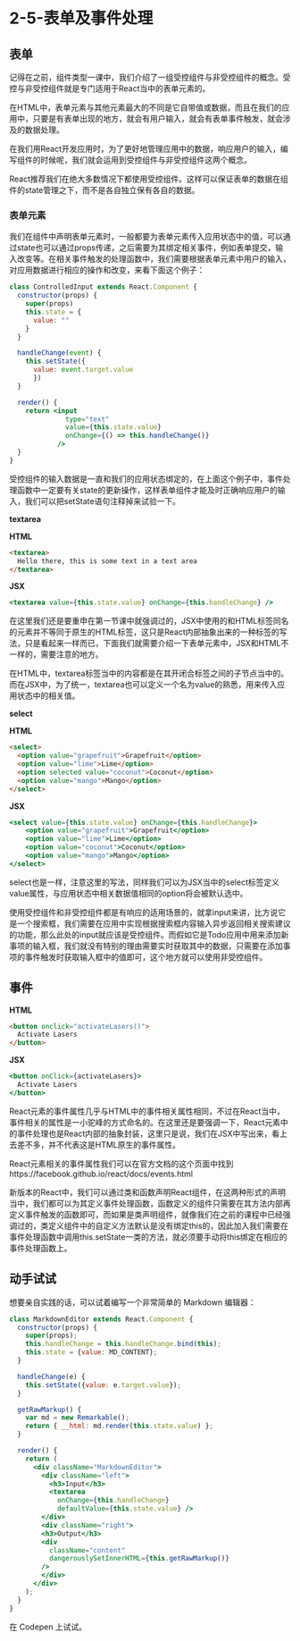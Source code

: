 # 2-5-表单及事件处理

## 表单

记得在之前，组件类型一课中，我们介绍了一组受控组件与非受控组件的概念。受控与非受控组件就是专门适用于React当中的表单元素的。

在HTML中，表单元素与其他元素最大的不同是它自带值或数据，而且在我们的应用中，只要是有表单出现的地方，就会有用户输入，就会有表单事件触发，就会涉及的数据处理。

在我们用React开发应用时，为了更好地管理应用中的数据，响应用户的输入，编写组件的时候呢，我们就会运用到受控组件与非受控组件这两个概念。

React推荐我们在绝大多数情况下都使用受控组件。这样可以保证表单的数据在组件的state管理之下，而不是各自独立保有各自的数据。

### 表单元素

我们在组件中声明表单元素时，一般都要为表单元素传入应用状态中的值，可以通过state也可以通过props传递，之后需要为其绑定相关事件，例如表单提交，输入改变等。在相关事件触发的处理函数中，我们需要根据表单元素中用户的输入，对应用数据进行相应的操作和改变，来看下面这个例子：

```jsx
class ControlledInput extends React.Component {
  constructor(props) {
    super(props)
    this.state = {
      value: ""
    }
  }

  handleChange(event) {
    this.setState({
      value: event.target.value
      })
  }

  render() {
    return <input 
              type="text" 
              value={this.state.value} 
              onChange={() => this.handleChange()} 
            />
  }
}
```

受控组件的输入数据是一直和我们的应用状态绑定的，在上面这个例子中，事件处理函数中一定要有关state的更新操作，这样表单组件才能及时正确响应用户的输入，我们可以把setState语句注释掉来试验一下。

**textarea**

**HTML**

```html
<textarea>
  Hello there, this is some text in a text area
</textarea>
```

**JSX**

```jsx
<textarea value={this.state.value} onChange={this.handleChange} />
```

在这里我们还是要重申在第一节课中就强调过的，JSX中使用的和HTML标签同名的元素并不等同于原生的HTML标签，这只是React内部抽象出来的一种标签的写法，只是看起来一样而已，下面我们就需要介绍一下表单元素中，JSX和HTML不一样的，需要注意的地方。

在HTML中，textarea标签当中的内容都是在其开闭合标签之间的子节点当中的。而在JSX中，为了统一，textarea也可以定义一个名为value的熟悉，用来传入应用状态中的相关值。

**select**

**HTML**

```html
<select>
  <option value="grapefruit">Grapefruit</option>
  <option value="lime">Lime</option>
  <option selected value="coconut">Coconut</option>
  <option value="mango">Mango</option>
</select>
```

**JSX**

```jsx
<select value={this.state.value} onChange={this.handleChange}>
    <option value="grapefruit">Grapefruit</option>
    <option value="lime">Lime</option>
    <option value="coconut">Coconut</option>
    <option value="mango">Mango</option>
</select>
```

select也是一样，注意这里的写法，同样我们可以为JSX当中的select标签定义value属性，与应用状态中相关数据值相同的option将会被默认选中。

使用受控组件和非受控组件都是有响应的适用场景的，就拿input来讲，比方说它是一个搜索框，我们需要在应用中实现根据搜索框内容输入异步返回相关搜索建议的功能，那么此处的input就应该是受控组件。而假如它是Todo应用中用来添加新事项的输入框，我们就没有特别的理由需要实时获取其中的数据，只需要在添加事项的事件触发时获取输入框中的值即可，这个地方就可以使用非受控组件。

## 事件

**HTML**

```html
<button onclick="activateLasers()">
  Activate Lasers
</button>
```

**JSX**

```jsx
<button onClick={activateLasers}>
  Activate Lasers
</button>
```

React元素的事件属性几乎与HTML中的事件相关属性相同，不过在React当中，事件相关的属性是一小驼峰的方式命名的。在这里还是要强调一下，React元素中的事件处理也是React内部的抽象封装，这里只是说，我们在JSX中写出来，看上去差不多，并不代表这是HTML原生的事件属性。

React元素相关的事件属性我们可以在官方文档的这个页面中找到https://facebook.github.io/react/docs/events.html

新版本的React中，我们可以通过类和函数声明React组件，在这两种形式的声明当中，我们都可以为其定义事件处理函数，函数定义的组件只需要在其方法内部再定义事件触发的函数即可，而如果是类声明组件，就像我们在之前的课程中已经强调过的，类定义组件中的自定义方法默认是没有绑定this的，因此加入我们需要在事件处理函数中调用this.setState一类的方法，就必须要手动将this绑定在相应的事件处理函数上。

## 动手试试

想要亲自实践的话，可以试着编写一个非常简单的 Markdown 编辑器：

```jsx
class MarkdownEditor extends React.Component {
  constructor(props) {
    super(props);
    this.handleChange = this.handleChange.bind(this);
    this.state = {value: MD_CONTENT};
  }

  handleChange(e) {
    this.setState({value: e.target.value});
  }

  getRawMarkup() {
    var md = new Remarkable();
    return { __html: md.render(this.state.value) };
  }

  render() {
    return (
      <div className="MarkdownEditor">
        <div className="left">
          <h3>Input</h3>
          <textarea
            onChange={this.handleChange}
            defaultValue={this.state.value} />
        </div>
        <div className="right">
        <h3>Output</h3>
        <div
          className="content"
          dangerouslySetInnerHTML={this.getRawMarkup()}
        />
        </div>
      </div>
    );
  }
}
```

在 Codepen 上试试。